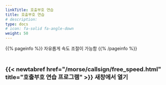 ```yaml
---
linkTitle: 호출부호 연습
title: 호출부호 연습
# description: 
type: docs
# icon: fa-solid fa-angle-down
weight: 50
---
```



{{% pageinfo %}}
자유롭게 속도 조절이 가능함
{{% /pageinfo %}}

<br>

<b><span style="font-size:130%">{{< newtabref href="/morse/callsign/free_speed.html" title="호출부호 연습 프로그램" >}} 새창에서 열기</span></b>

